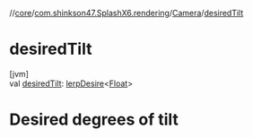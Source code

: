//[core](../../../index.md)/[com.shinkson47.SplashX6.rendering](../index.md)/[Camera](index.md)/[desiredTilt](desired-tilt.md)

# desiredTilt

[jvm]\
val [desiredTilt](desired-tilt.md): [lerpDesire](../../com.shinkson47.SplashX6.utility/lerp-desire/index.md)&lt;[Float](https://kotlinlang.org/api/latest/jvm/stdlib/kotlin/-float/index.html)&gt;

# Desired degrees of tilt
